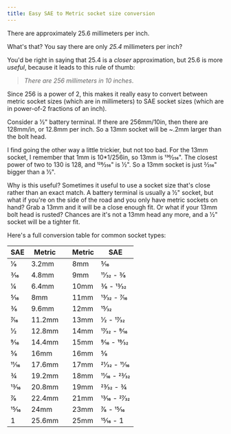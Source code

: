 ```yaml
---
title: Easy SAE to Metric socket size conversion
---
```


There are approximately 25.6 millimeters per inch.

What's that?  You say there are only _25.4_ millimeters per inch?

You'd be right in saying that 25.4 is a _closer_ approximation, but 25.6
is more _useful_, because it leads to this rule of thumb:

> _There are 256 millimeters in 10 inches_.

Since 256 is a power of 2, this makes it really easy to convert between
metric socket sizes (which are in millimeters) to SAE socket sizes
(which are in power-of-2 fractions of an inch).

Consider a 1&frasl;2" battery terminal.  If there are 256mm/10in, then there are 128mm/in, or 12.8mm per inch.  So a 13mm socket will be ~.2mm larger than the bolt head.

I find going the other way a little trickier, but not too bad.  For the 13mm socket, I remember that 1mm is 10*1/256in, so 13mm is 130&frasl;256".  The closest power of two to 130 is 128, and 128&frasl;256" is 1&frasl;2".  So a 13mm socket is just 2&frasl;256" bigger than a 1&frasl;2".

Why is this useful?  Sometimes it useful to use a socket size that's close rather than an exact match.  A battery terminal is usually a 1&frasl;2" socket, but what if you're on the side of the road and you only have metric sockets on hand?  Grab a 13mm and it will be a close enough fit.  Or what if your 13mm bolt head is rusted?  Chances are it's not a 13mm head any more, and a 1&frasl;2" socket will be a tighter fit.

Here's a full conversion table for common socket types:

| SAE         | Metric |     | Metric | SAE                       |
| ----------- | ------ | --- | ------ | ------------------------- |
| 1&frasl;8   | 3.2mm  |     | 8mm    | 5&frasl;16                |
| 3&frasl;16  | 4.8mm  |     | 9mm    | 11&frasl;32 - 3&frasl;8   |
| 1&frasl;4   | 6.4mm  |     | 10mm   | 3&frasl;8 - 13&frasl;32   |
| 5&frasl;16  | 8mm    |     | 11mm   | 13&frasl;32 - 7&frasl;16  |
| 3&frasl;8   | 9.6mm  |     | 12mm   | 15&frasl;32               |
| 7&frasl;16  | 11.2mm |     | 13mm   | 1&frasl;2 - 17&frasl;32   |
| 1&frasl;2   | 12.8mm |     | 14mm   | 17&frasl;32 - 9&frasl;16  |
| 9&frasl;16  | 14.4mm |     | 15mm   | 9&frasl;16 - 19&frasl;32  |
| 5&frasl;8   | 16mm   |     | 16mm   | 5&frasl;8                 |
| 11&frasl;16 | 17.6mm |     | 17mm   | 21&frasl;32 - 11&frasl;16 |
| 3&frasl;4   | 19.2mm |     | 18mm   | 11&frasl;16 - 23&frasl;32 |
| 13&frasl;16 | 20.8mm |     | 19mm   | 23&frasl;32 - 3&frasl;4   |
| 7&frasl;8   | 22.4mm |     | 21mm   | 13&frasl;16 - 27&frasl;32 |
| 15&frasl;16 | 24mm   |     | 23mm   | 7&frasl;8 - 15&frasl;16   |
| 1           | 25.6mm |     | 25mm   | 15&frasl;16 - 1           |
